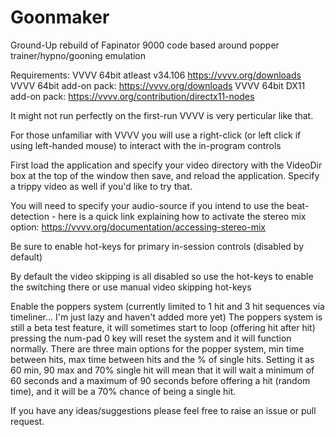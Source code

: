 # Goonmaker
Ground-Up rebuild of Fapinator 9000 code based around popper trainer/hypno/gooning emulation

Requirements: 
VVVV 64bit atleast v34.106 https://vvvv.org/downloads
VVVV 64bit add-on pack: https://vvvv.org/downloads
VVVV 64bit DX11 add-on pack: https://vvvv.org/contribution/directx11-nodes 

It might not run perfectly on the first-run VVVV is very perticular like that. 

For those unfamiliar with VVVV you will use a right-click (or left click if using left-handed mouse) to interact with the in-program controls

First load the application and specify your video directory with the VideoDir box at the top of the window then save, and reload the application. Specify a trippy video as well if you'd like to try that. 

You will need to specify your audio-source if you intend to use the beat-detection - here is a quick link explaining how to activate the stereo mix option: https://vvvv.org/documentation/accessing-stereo-mix 

Be sure to enable hot-keys for primary in-session controls (disabled by default)

By default the video skipping is all disabled so use the hot-keys to enable the switching there or use manual video skipping hot-keys

Enable the poppers system (currently limited to 1 hit and 3 hit sequences via timeliner... I'm just lazy and haven't added more yet) 
The poppers system is still a beta test feature, it will sometimes start to loop (offering hit after hit) pressing the num-pad 0 key will reset the system and it will function normally. There are three main options for the popper system, min time between hits, max time between hits and the % of single hits. Setting it as 60 min, 90 max and 70% single hit will mean that it will wait a minimum of 60 seconds and a maximum of 90 seconds before offering a hit (random time), and it will be a 70% chance of being a single hit. 

If you have any ideas/suggestions please feel free to raise an issue or pull request. 
